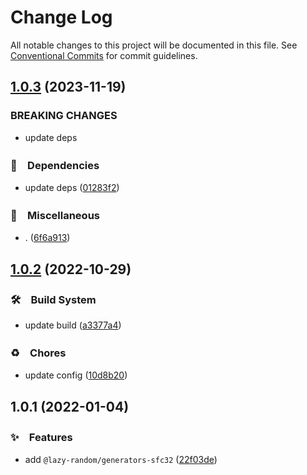 # Change Log

All notable changes to this project will be documented in this file.
See [Conventional Commits](https://conventionalcommits.org) for commit guidelines.

## [1.0.3](https://github.com/bluelovers/ws-random/compare/@lazy-random/rng-abstract-core@1.0.2...@lazy-random/rng-abstract-core@1.0.3) (2023-11-19)


### BREAKING CHANGES

* update deps



### 📌　Dependencies

* update deps ([01283f2](https://github.com/bluelovers/ws-random/commit/01283f2965c23c70d2e3c2d3cbdedbfe55df51e5))


### 🔖　Miscellaneous

* . ([6f6a913](https://github.com/bluelovers/ws-random/commit/6f6a9134e94200862ac5956980cf7046fd9aadac))



## [1.0.2](https://github.com/bluelovers/ws-random/compare/@lazy-random/rng-abstract-core@1.0.1...@lazy-random/rng-abstract-core@1.0.2) (2022-10-29)



### 🛠　Build System

* update build ([a3377a4](https://github.com/bluelovers/ws-random/commit/a3377a45f6e3895378d1b633d02a501464836ea1))


### ♻️　Chores

* update config ([10d8b20](https://github.com/bluelovers/ws-random/commit/10d8b20d2ebc76491ac971bf8b9280f66285e056))



## 1.0.1 (2022-01-04)


### ✨　Features

* add `@lazy-random/generators-sfc32` ([22f03de](https://github.com/bluelovers/ws-random/commit/22f03de92ba1dc7f165db4c0a94524a386214dbd))
